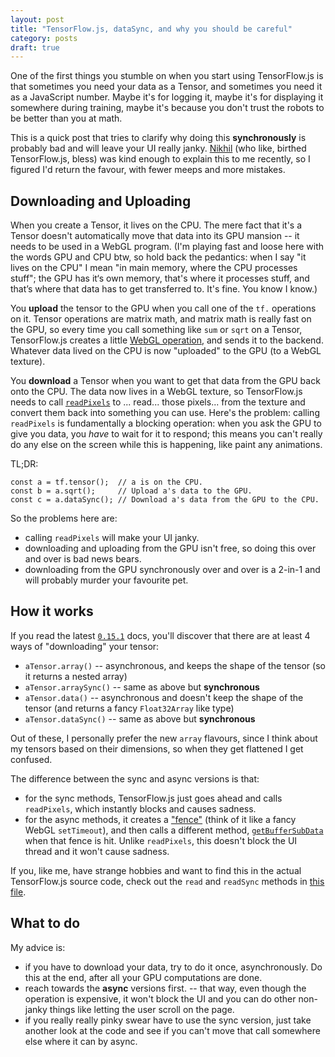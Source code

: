 ```yaml
---
layout: post
title: "TensorFlow.js, dataSync, and why you should be careful"
category: posts
draft: true
---
```


One of the first things you stumble on when you start using TensorFlow.js is
that sometimes you need your data as a Tensor, and sometimes you need it
as a JavaScript number. Maybe it's for logging it, maybe it's for displaying
it somewhere during training, maybe it's because you don't trust the robots
to be better than you at math.

This is a quick post that tries to clarify why doing this **synchronously**
is probably bad and will leave your UI really janky. [Nikhil](https://twitter.com/nsthorat)
(who like, birthed TensorFlow.js, bless) was kind enough to explain this to me recently, so I figured
I'd return the favour, with fewer meeps and more mistakes.

## Downloading and Uploading
When you create a Tensor, it lives on the CPU. The mere fact that it's a Tensor
doesn't automatically move that data into its GPU mansion -- it needs to be used in a WebGL
program. (I'm playing fast and loose here with the words GPU and CPU btw, so
hold back the pedantics: when I say "it lives on the CPU" I mean "in main memory,
where the CPU processes stuff"; the GPU has it‘s own memory, that's where it
processes stuff, and that’s where that data has to get transferred to.
It's fine. You know I know.)

You **upload** the tensor to the GPU when you call one of the `tf.` operations on it.
Tensor operations are matrix math, and matrix math is really fast on the GPU,
so every time you call something like `sum` or `sqrt` on a Tensor, TensorFlow.js
creates a little [WebGL operation](https://js.tensorflow.org/tutorials/custom-webgl-op.html),
and sends it to the backend. Whatever data lived on the CPU is now
"uploaded" to the GPU (to a WebGL texture).

You **download** a Tensor when you want to get that data from the GPU back onto
the CPU. The data now lives in a WebGL texture, so TensorFlow.js needs to call
[`readPixels`](https://developer.mozilla.org/en-US/docs/Web/API/WebGLRenderingContext/readPixels)
to ... read... those pixels... from the texture and convert them back into something you can use.
Here's the problem: calling `readPixels` is fundamentally a blocking operation: when you
ask the GPU to give you data, you _have_ to wait for it to respond; this means
you can't really do any else on the screen while this is happening, like
paint any animations.

TL;DR:
```
const a = tf.tensor();  // a is on the CPU.
const b = a.sqrt();     // Upload a's data to the GPU.
const c = a.dataSync(); // Download a's data from the GPU to the CPU.
```

So the problems here are:

- calling `readPixels` will make your UI janky.
- downloading and uploading from the GPU isn't free, so doing this over and over
is bad news bears.
- downloading from the GPU synchronously over and over is a 2-in-1 and
will probably murder your favourite pet.

## How it works
If you read the latest [`0.15.1`](https://js.tensorflow.org/api/0.15.1/) docs,
you'll discover that there are at least 4 ways of "downloading" your tensor:
- `aTensor.array()` -- asynchronous, and keeps the shape of the tensor (so it returns a nested array)
- `aTensor.arraySync()` -- same as above but **synchronous**
- `aTensor.data()` -- asynchronous and doesn't keep the shape of the tensor (and returns a fancy `Float32Array` like type)
- `aTensor.dataSync()` -- same as above but **synchronous**

Out of these, I personally prefer the new `array` flavours, since I think about my
tensors based on their dimensions, so when they get flattened I get confused.

The difference between the sync and async versions is that:
- for the sync methods, TensorFlow.js just goes ahead and calls `readPixels`,
which instantly blocks and causes sadness.
- for the async methods, it creates a ["fence"](https://developer.mozilla.org/en-US/docs/Web/API/WebGL2RenderingContext/fenceSync) (think of it like a fancy WebGL `setTimeout`),
and then calls a different method, [`getBufferSubData`](https://developer.mozilla.org/en-US/docs/Web/API/WebGL2RenderingContext/getBufferSubData)
when that fence is hit. Unlike `readPixels`, this doesn't block the UI thread
and it won't cause sadness.

If you, like me, have strange hobbies and want to find this in the actual
TensorFlow.js source code, check out the `read` and `readSync` methods in
[this file](https://github.com/tensorflow/tfjs-core/blob/master/src/kernels/backend_webgl.ts).

## What to do
My advice is:
- if you have to download your data, try to do it once, asynchronously. Do this
at the end, after all your GPU computations are done.
- reach towards the **async** versions first.  -- that way, even though the
operation is expensive, it won't block the UI and you can do other non-janky
things like letting the user scroll on the page.
- if you really really pinky swear have to use the sync version, just take
another look at the code and see if you can't move that call somewhere else
where it can by async.
